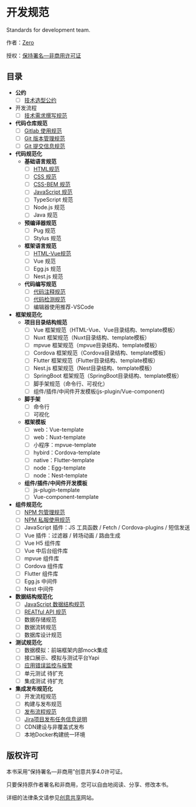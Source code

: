 # 开发规范
Standards for development team.

作者：[Zero](https://zhangling.site)

授权：[保持署名—非商用许可证](./LICENSE)

## 目录
* **公约**
  * [ ] [技术选型公约](convention/selection-convention.md)

* 开发流程
  * [ ] [技术需求撰写规范](process/write-technical-requirements.md)

* **代码仓库规范**
  * [ ] [Gitlab 使用规范](code-repository/gitlab-usage.md)
  * [ ] [Git 版本管理规范](code-repository/git-workflow.md)
  * [ ] [Git 提交信息规范](code-repository/git-commit-message.md)

* **代码规范化**
  * **基础语言规范**
    * [ ] [HTML规范](lang/html.md)
    * [ ] [CSS 规范](lang/css.md)
    * [ ] [CSS-BEM 规范](lang/css-bem.md)
    * [ ] [JavaScript 规范](lang/js.md)
    * [ ] TypeScript 规范
    * [ ] Node.js 规范
    * [ ] Java 规范

  * **预编译器规范**
    * [ ] Pug 规范
    * [ ] Stylus 规范

  * **框架语言规范**
    * [ ] [HTML-Vue规范](lang/html-vue.md)
    * [ ] Vue 规范
    * [ ] Egg.js 规范
    * [ ] Nest.js 规范

  * **代码编写规范**
    * [ ] [代码注释规范](code-edit/code-comment.md)
    * [ ] [代码检测规范](code-edit/code-lint.md)
    * [ ] 编辑器使用推荐-VSCode

* **框架规范化**
  * **项目目录结构规范**
    * [ ] Vue 框架规范（HTML-Vue、Vue目录结构、template模板）
    * [ ] Nuxt 框架规范（Nuxt目录结构、template模板）
    * [ ] mpvue 框架规范（mpvue目录结构、template模板）
    * [ ] Cordova 框架规范（Cordova目录结构、template模板）
    * [ ] Flutter 框架规范（Flutter目录结构、template模板）
    * [ ] Nest.js 框架规范（Nest目录结构、template模板）
    * [ ] SpringBoot 框架规范（SpringBoot目录结构、template模板）
    * [ ] 脚手架规范（命令行、可视化）
    * [ ] 组件/插件/中间件开发模板(js-plugin/Vue-component)

  * **脚手架**
    * [ ] 命令行
    * [ ] 可视化

  * **框架模板**
    * [ ] web：Vue-template
    * [ ] web：Nuxt-template
    * [ ] 小程序：mpvue-template
    * [ ] hybird：Cordova-template
    * [ ] native：Flutter-template
    * [ ] node：Egg-template
    * [ ] node：Nest-template

  * **组件/插件/中间件开发模板**
    * [ ] js-plugin-template
    * [ ] Vue-component-template

* **组件规范化**
  * [ ] [NPM 包管理规范](components/npm-package.md)
  * [ ] [NPM 私服使用规范](components/npm-private-server.md)
  * [ ] JavaScript 插件：JS 工具函数 / Fetch / Cordova-plugins / 短信发送
  * [ ] Vue 插件：过滤器 / 转场动画 / 路由生成
  * [ ] Vue H5 组件库
  * [ ] Vue 中后台组件库
  * [ ] mpvue 组件库
  * [ ] Cordova 组件库
  * [ ] Flutter 组件库
  * [ ] Egg.js 中间件
  * [ ] Nest 中间件

* **数据结构规范化**
  * [ ] [JavaScript 数据结构规范](data/structure.md)
  * [ ] [REATful API 规范](data/restful-api.md)
  * [ ] 数据存储规范
  * [ ] 数据流转规范
  * [ ] 数据库设计规范

* **测试规范化**
  * [ ] 数据模拟：前端框架内部mock集成
  * [ ] 接口展示、模拟与测试平台Yapi
  * [ ] [应用错误监控与报警](test/client-error-monitor.md)
  * [ ] 单元测试 待扩充
  * [ ] 集成测试 待扩充

* **集成发布规范化**
  * [ ] 开发流程规范
  * [ ] 构建与发布规范
  * [ ] [发布流程规范](devops/release-flow.md)
  * [ ] [Jira项目发布任务信息说明](devops/release-pr.md)
  * [ ] CDN建设与非覆盖式发布
  * [ ] 本地Docker构建统一环境

## 版权许可

本书采用“保持署名—非商用”创意共享4.0许可证。

只要保持原作者署名和非商用，您可以自由地阅读、分享、修改本书。

详细的法律条文请参见[创意共享](http://creativecommons.org/licenses/by-nc/4.0/)网站。
